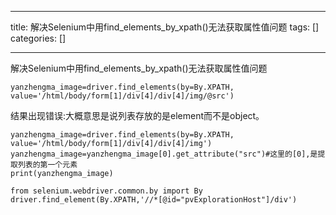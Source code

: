 
--- 
title:  解决Selenium中用find_elements_by_xpath()无法获取属性值问题 
tags: []
categories: [] 

---
解决Selenium中用find_elements_by_xpath()无法获取属性值问题

```
yanzhengma_image=driver.find_elements(by=By.XPATH, value='/html/body/form[1]/div[4]/div[4]/img/@src')

```

结果出现错误:大概意思是说列表存放的是element而不是object。

```
yanzhengma_image=driver.find_elements(by=By.XPATH, value='/html/body/form[1]/div[4]/div[4]/img')
yanzhengma_image=yanzhengma_image[0].get_attribute("src")#这里的[0],是提取列表的第一个元素
print(yanzhengma_image)

```

```
from selenium.webdriver.common.by import By
driver.find_element(By.XPATH,'//*[@id="pvExplorationHost"]/div')


```
